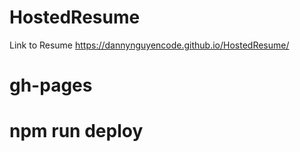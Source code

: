 # HostedResume

Link to Resume https://dannynguyencode.github.io/HostedResume/


# gh-pages
# npm run deploy